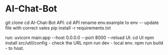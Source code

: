# AI-Chat-Bot
git clone <repo>
cd AI-Chat-Bot 
API:
  cd API 
  rename env.example to env 
  -- update file with correct vales
  pip install -r requirements.txt
  
  run:  uvicorn main:app --host 0.0.0.0 --port 8000 --reload
UI:
   cd UI
   npm install
   src/util/config - check the URL
   npm run dev - local env.
   npm run build - to host.
  
